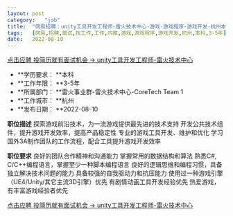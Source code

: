 ```yaml
---
layout:	post
category:	"job"
title:	"网易招聘：unity工具开发工程师-雷火技术中心-游戏-游戏程序-游戏开发-杭州本科3-5年"
tags:	[网易,招聘,面试,找工作,工作,内推,游戏,游戏程序,游戏开发,杭州,本科,3-5年]
date:	2022-08-10
---
```


[点击应聘 投简历就有面试机会 -> unity工具开发工程师-雷火技术中心](http://mobile.bole.netease.com/bole/boleDetail?id=25401&employeeId=346f03c3cda5f04c&key=all)



- **学历要求： **本科
- **工作年限： **3-5年
- **所属部门： **雷火事业群-雷火技术中心-CoreTech Team 1
- **工作城市： **杭州
- **发布日期： **2022-08-10



**职位描述**
探索游戏前沿技术，为一流游戏提供最先进的技术支持
开发公共技术组件，提升游戏开发效率，提高产品稳定性
专业的游戏工具开发、维护和优化
学习国外3A制作团队的工作流程，配合工具提升游戏开发效率



**职位要求**
良好的团队合作精神和沟通能力
掌握常用的数据结构和算法
熟悉C#, C/C++编程语言，掌握至少一种脚本编程语言
良好的逻辑思维和编程习惯，具备独立解决技术问题的能力
具备较强的自我驱动力和抗压能力
使用过一种游戏引擎（UE4/Unity/其它主流3D引擎）优先
有剧情动画工具开发经验优先
热爱游戏，有丰富游戏经验者优先



[点击应聘 投简历就有面试机会 -> unity工具开发工程师-雷火技术中心](http://mobile.bole.netease.com/bole/boleDetail?id=25401&employeeId=346f03c3cda5f04c&key=all)